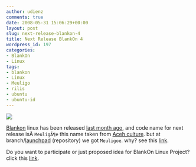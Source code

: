 ```yaml
---
author: udienz
comments: true
date: 2008-05-31 15:06:29+00:00
layout: post
slug: next-release-blankon-4
title: Next Release BlankOn 4
wordpress_id: 197
categories:
- BlankOn
- Linux
tags:
- blankon
- Linux
- Meuligo
- rilis
- ubuntu
- ubuntu-id
---
```


![](http://cecunguk.blankonlinux.or.id/~alie/logo/logo-blangkon2.png)

[Blankon](http://cdimage.blankonlinux.or.id/) linux has been released [last month ago](http://udienz.immteknik.org/2008/04/alhamdulillah-we-made-it.html), and code name for next release isÂ `MeuligÃ¶e` this name taken from [Aceh culture](http://sites.google.com/a/bungker.org/meuligoe/Home). but at branch/[launchpad](https://launchpad.net/blankon) (repository) we got `Meuligoe`. why? see this [link](http://groups.google.com/group/BlankOn/msg/e32cbf1bda7b6492%5C).

Do you want to participate or just proposed idea for BlankOn Linux Project? click this [link](http://wiki.ubuntu-id.org/BlankOn/Partisipasi).
